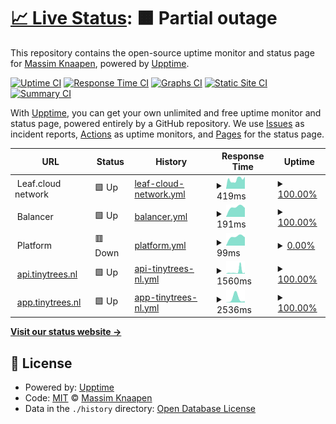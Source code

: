 # [📈 Live Status](https://mass-im.github.io/forest-status-test): <!--live status--> **🟧 Partial outage**

This repository contains the open-source uptime monitor and status page for [Massim Knaapen](https://www.gohike.nl), powered by [Upptime](https://github.com/upptime/upptime).

[![Uptime CI](https://github.com/mass-im/forest-status-test/workflows/Uptime%20CI/badge.svg)](https://github.com/mass-im/forest-status-test/actions?query=workflow%3A%22Uptime+CI%22)
[![Response Time CI](https://github.com/mass-im/forest-status-test/workflows/Response%20Time%20CI/badge.svg)](https://github.com/mass-im/forest-status-test/actions?query=workflow%3A%22Response+Time+CI%22)
[![Graphs CI](https://github.com/mass-im/forest-status-test/workflows/Graphs%20CI/badge.svg)](https://github.com/mass-im/forest-status-test/actions?query=workflow%3A%22Graphs+CI%22)
[![Static Site CI](https://github.com/mass-im/forest-status-test/workflows/Static%20Site%20CI/badge.svg)](https://github.com/mass-im/forest-status-test/actions?query=workflow%3A%22Static+Site+CI%22)
[![Summary CI](https://github.com/mass-im/forest-status-test/workflows/Summary%20CI/badge.svg)](https://github.com/mass-im/forest-status-test/actions?query=workflow%3A%22Summary+CI%22)

With [Upptime](https://upptime.js.org), you can get your own unlimited and free uptime monitor and status page, powered entirely by a GitHub repository. We use [Issues](https://github.com/mass-im/forest-status-test/issues) as incident reports, [Actions](https://github.com/mass-im/forest-status-test/actions) as uptime monitors, and [Pages](https://mass-im.github.io/forest-status-test) for the status page.

<!--start: status pages-->
<!-- This summary is generated by Upptime (https://github.com/upptime/upptime) -->
<!-- Do not edit this manually, your changes will be overwritten -->
<!-- prettier-ignore -->
| URL | Status | History | Response Time | Uptime |
| --- | ------ | ------- | ------------- | ------ |
| <img alt="" src="https://icons.duckduckgo.com/ip3/null.ico" height="13"> Leaf.cloud network | 🟩 Up | [leaf-cloud-network.yml](https://github.com/mass-im/forest-status-test/commits/HEAD/history/leaf-cloud-network.yml) | <details><summary><img alt="Response time graph" src="./graphs/leaf-cloud-network/response-time-week.png" height="20"> 419ms</summary><br><a href="https://mass-im.github.io/forest-status-test/history/leaf-cloud-network"><img alt="Response time 482" src="https://img.shields.io/endpoint?url=https%3A%2F%2Fraw.githubusercontent.com%2Fmass-im%2Fforest-status-test%2FHEAD%2Fapi%2Fleaf-cloud-network%2Fresponse-time.json"></a><br><a href="https://mass-im.github.io/forest-status-test/history/leaf-cloud-network"><img alt="24-hour response time 326" src="https://img.shields.io/endpoint?url=https%3A%2F%2Fraw.githubusercontent.com%2Fmass-im%2Fforest-status-test%2FHEAD%2Fapi%2Fleaf-cloud-network%2Fresponse-time-day.json"></a><br><a href="https://mass-im.github.io/forest-status-test/history/leaf-cloud-network"><img alt="7-day response time 419" src="https://img.shields.io/endpoint?url=https%3A%2F%2Fraw.githubusercontent.com%2Fmass-im%2Fforest-status-test%2FHEAD%2Fapi%2Fleaf-cloud-network%2Fresponse-time-week.json"></a><br><a href="https://mass-im.github.io/forest-status-test/history/leaf-cloud-network"><img alt="30-day response time 482" src="https://img.shields.io/endpoint?url=https%3A%2F%2Fraw.githubusercontent.com%2Fmass-im%2Fforest-status-test%2FHEAD%2Fapi%2Fleaf-cloud-network%2Fresponse-time-month.json"></a><br><a href="https://mass-im.github.io/forest-status-test/history/leaf-cloud-network"><img alt="1-year response time 482" src="https://img.shields.io/endpoint?url=https%3A%2F%2Fraw.githubusercontent.com%2Fmass-im%2Fforest-status-test%2FHEAD%2Fapi%2Fleaf-cloud-network%2Fresponse-time-year.json"></a></details> | <details><summary><a href="https://mass-im.github.io/forest-status-test/history/leaf-cloud-network">100.00%</a></summary><a href="https://mass-im.github.io/forest-status-test/history/leaf-cloud-network"><img alt="All-time uptime 99.98%" src="https://img.shields.io/endpoint?url=https%3A%2F%2Fraw.githubusercontent.com%2Fmass-im%2Fforest-status-test%2FHEAD%2Fapi%2Fleaf-cloud-network%2Fuptime.json"></a><br><a href="https://mass-im.github.io/forest-status-test/history/leaf-cloud-network"><img alt="24-hour uptime 100.00%" src="https://img.shields.io/endpoint?url=https%3A%2F%2Fraw.githubusercontent.com%2Fmass-im%2Fforest-status-test%2FHEAD%2Fapi%2Fleaf-cloud-network%2Fuptime-day.json"></a><br><a href="https://mass-im.github.io/forest-status-test/history/leaf-cloud-network"><img alt="7-day uptime 100.00%" src="https://img.shields.io/endpoint?url=https%3A%2F%2Fraw.githubusercontent.com%2Fmass-im%2Fforest-status-test%2FHEAD%2Fapi%2Fleaf-cloud-network%2Fuptime-week.json"></a><br><a href="https://mass-im.github.io/forest-status-test/history/leaf-cloud-network"><img alt="30-day uptime 99.98%" src="https://img.shields.io/endpoint?url=https%3A%2F%2Fraw.githubusercontent.com%2Fmass-im%2Fforest-status-test%2FHEAD%2Fapi%2Fleaf-cloud-network%2Fuptime-month.json"></a><br><a href="https://mass-im.github.io/forest-status-test/history/leaf-cloud-network"><img alt="1-year uptime 99.98%" src="https://img.shields.io/endpoint?url=https%3A%2F%2Fraw.githubusercontent.com%2Fmass-im%2Fforest-status-test%2FHEAD%2Fapi%2Fleaf-cloud-network%2Fuptime-year.json"></a></details>
| <img alt="" src="https://icons.duckduckgo.com/ip3/null.ico" height="13"> Balancer | 🟩 Up | [balancer.yml](https://github.com/mass-im/forest-status-test/commits/HEAD/history/balancer.yml) | <details><summary><img alt="Response time graph" src="./graphs/balancer/response-time-week.png" height="20"> 191ms</summary><br><a href="https://mass-im.github.io/forest-status-test/history/balancer"><img alt="Response time 191" src="https://img.shields.io/endpoint?url=https%3A%2F%2Fraw.githubusercontent.com%2Fmass-im%2Fforest-status-test%2FHEAD%2Fapi%2Fbalancer%2Fresponse-time.json"></a><br><a href="https://mass-im.github.io/forest-status-test/history/balancer"><img alt="24-hour response time 177" src="https://img.shields.io/endpoint?url=https%3A%2F%2Fraw.githubusercontent.com%2Fmass-im%2Fforest-status-test%2FHEAD%2Fapi%2Fbalancer%2Fresponse-time-day.json"></a><br><a href="https://mass-im.github.io/forest-status-test/history/balancer"><img alt="7-day response time 191" src="https://img.shields.io/endpoint?url=https%3A%2F%2Fraw.githubusercontent.com%2Fmass-im%2Fforest-status-test%2FHEAD%2Fapi%2Fbalancer%2Fresponse-time-week.json"></a><br><a href="https://mass-im.github.io/forest-status-test/history/balancer"><img alt="30-day response time 191" src="https://img.shields.io/endpoint?url=https%3A%2F%2Fraw.githubusercontent.com%2Fmass-im%2Fforest-status-test%2FHEAD%2Fapi%2Fbalancer%2Fresponse-time-month.json"></a><br><a href="https://mass-im.github.io/forest-status-test/history/balancer"><img alt="1-year response time 191" src="https://img.shields.io/endpoint?url=https%3A%2F%2Fraw.githubusercontent.com%2Fmass-im%2Fforest-status-test%2FHEAD%2Fapi%2Fbalancer%2Fresponse-time-year.json"></a></details> | <details><summary><a href="https://mass-im.github.io/forest-status-test/history/balancer">100.00%</a></summary><a href="https://mass-im.github.io/forest-status-test/history/balancer"><img alt="All-time uptime 100.00%" src="https://img.shields.io/endpoint?url=https%3A%2F%2Fraw.githubusercontent.com%2Fmass-im%2Fforest-status-test%2FHEAD%2Fapi%2Fbalancer%2Fuptime.json"></a><br><a href="https://mass-im.github.io/forest-status-test/history/balancer"><img alt="24-hour uptime 100.00%" src="https://img.shields.io/endpoint?url=https%3A%2F%2Fraw.githubusercontent.com%2Fmass-im%2Fforest-status-test%2FHEAD%2Fapi%2Fbalancer%2Fuptime-day.json"></a><br><a href="https://mass-im.github.io/forest-status-test/history/balancer"><img alt="7-day uptime 100.00%" src="https://img.shields.io/endpoint?url=https%3A%2F%2Fraw.githubusercontent.com%2Fmass-im%2Fforest-status-test%2FHEAD%2Fapi%2Fbalancer%2Fuptime-week.json"></a><br><a href="https://mass-im.github.io/forest-status-test/history/balancer"><img alt="30-day uptime 100.00%" src="https://img.shields.io/endpoint?url=https%3A%2F%2Fraw.githubusercontent.com%2Fmass-im%2Fforest-status-test%2FHEAD%2Fapi%2Fbalancer%2Fuptime-month.json"></a><br><a href="https://mass-im.github.io/forest-status-test/history/balancer"><img alt="1-year uptime 100.00%" src="https://img.shields.io/endpoint?url=https%3A%2F%2Fraw.githubusercontent.com%2Fmass-im%2Fforest-status-test%2FHEAD%2Fapi%2Fbalancer%2Fuptime-year.json"></a></details>
| <img alt="" src="https://icons.duckduckgo.com/ip3/null.ico" height="13"> Platform | 🟥 Down | [platform.yml](https://github.com/mass-im/forest-status-test/commits/HEAD/history/platform.yml) | <details><summary><img alt="Response time graph" src="./graphs/platform/response-time-week.png" height="20"> 99ms</summary><br><a href="https://mass-im.github.io/forest-status-test/history/platform"><img alt="Response time 99" src="https://img.shields.io/endpoint?url=https%3A%2F%2Fraw.githubusercontent.com%2Fmass-im%2Fforest-status-test%2FHEAD%2Fapi%2Fplatform%2Fresponse-time.json"></a><br><a href="https://mass-im.github.io/forest-status-test/history/platform"><img alt="24-hour response time 94" src="https://img.shields.io/endpoint?url=https%3A%2F%2Fraw.githubusercontent.com%2Fmass-im%2Fforest-status-test%2FHEAD%2Fapi%2Fplatform%2Fresponse-time-day.json"></a><br><a href="https://mass-im.github.io/forest-status-test/history/platform"><img alt="7-day response time 99" src="https://img.shields.io/endpoint?url=https%3A%2F%2Fraw.githubusercontent.com%2Fmass-im%2Fforest-status-test%2FHEAD%2Fapi%2Fplatform%2Fresponse-time-week.json"></a><br><a href="https://mass-im.github.io/forest-status-test/history/platform"><img alt="30-day response time 99" src="https://img.shields.io/endpoint?url=https%3A%2F%2Fraw.githubusercontent.com%2Fmass-im%2Fforest-status-test%2FHEAD%2Fapi%2Fplatform%2Fresponse-time-month.json"></a><br><a href="https://mass-im.github.io/forest-status-test/history/platform"><img alt="1-year response time 99" src="https://img.shields.io/endpoint?url=https%3A%2F%2Fraw.githubusercontent.com%2Fmass-im%2Fforest-status-test%2FHEAD%2Fapi%2Fplatform%2Fresponse-time-year.json"></a></details> | <details><summary><a href="https://mass-im.github.io/forest-status-test/history/platform">0.00%</a></summary><a href="https://mass-im.github.io/forest-status-test/history/platform"><img alt="All-time uptime 0.00%" src="https://img.shields.io/endpoint?url=https%3A%2F%2Fraw.githubusercontent.com%2Fmass-im%2Fforest-status-test%2FHEAD%2Fapi%2Fplatform%2Fuptime.json"></a><br><a href="https://mass-im.github.io/forest-status-test/history/platform"><img alt="24-hour uptime 0.00%" src="https://img.shields.io/endpoint?url=https%3A%2F%2Fraw.githubusercontent.com%2Fmass-im%2Fforest-status-test%2FHEAD%2Fapi%2Fplatform%2Fuptime-day.json"></a><br><a href="https://mass-im.github.io/forest-status-test/history/platform"><img alt="7-day uptime 0.00%" src="https://img.shields.io/endpoint?url=https%3A%2F%2Fraw.githubusercontent.com%2Fmass-im%2Fforest-status-test%2FHEAD%2Fapi%2Fplatform%2Fuptime-week.json"></a><br><a href="https://mass-im.github.io/forest-status-test/history/platform"><img alt="30-day uptime 0.00%" src="https://img.shields.io/endpoint?url=https%3A%2F%2Fraw.githubusercontent.com%2Fmass-im%2Fforest-status-test%2FHEAD%2Fapi%2Fplatform%2Fuptime-month.json"></a><br><a href="https://mass-im.github.io/forest-status-test/history/platform"><img alt="1-year uptime 0.00%" src="https://img.shields.io/endpoint?url=https%3A%2F%2Fraw.githubusercontent.com%2Fmass-im%2Fforest-status-test%2FHEAD%2Fapi%2Fplatform%2Fuptime-year.json"></a></details>
| <img alt="" src="https://icons.duckduckgo.com/ip3/api.tinytrees.nl.ico" height="13"> [api.tinytrees.nl](https://api.tinytrees.nl/v1/auth/providers) | 🟩 Up | [api-tinytrees-nl.yml](https://github.com/mass-im/forest-status-test/commits/HEAD/history/api-tinytrees-nl.yml) | <details><summary><img alt="Response time graph" src="./graphs/api-tinytrees-nl/response-time-week.png" height="20"> 1560ms</summary><br><a href="https://mass-im.github.io/forest-status-test/history/api-tinytrees-nl"><img alt="Response time 892" src="https://img.shields.io/endpoint?url=https%3A%2F%2Fraw.githubusercontent.com%2Fmass-im%2Fforest-status-test%2FHEAD%2Fapi%2Fapi-tinytrees-nl%2Fresponse-time.json"></a><br><a href="https://mass-im.github.io/forest-status-test/history/api-tinytrees-nl"><img alt="24-hour response time 424" src="https://img.shields.io/endpoint?url=https%3A%2F%2Fraw.githubusercontent.com%2Fmass-im%2Fforest-status-test%2FHEAD%2Fapi%2Fapi-tinytrees-nl%2Fresponse-time-day.json"></a><br><a href="https://mass-im.github.io/forest-status-test/history/api-tinytrees-nl"><img alt="7-day response time 1560" src="https://img.shields.io/endpoint?url=https%3A%2F%2Fraw.githubusercontent.com%2Fmass-im%2Fforest-status-test%2FHEAD%2Fapi%2Fapi-tinytrees-nl%2Fresponse-time-week.json"></a><br><a href="https://mass-im.github.io/forest-status-test/history/api-tinytrees-nl"><img alt="30-day response time 892" src="https://img.shields.io/endpoint?url=https%3A%2F%2Fraw.githubusercontent.com%2Fmass-im%2Fforest-status-test%2FHEAD%2Fapi%2Fapi-tinytrees-nl%2Fresponse-time-month.json"></a><br><a href="https://mass-im.github.io/forest-status-test/history/api-tinytrees-nl"><img alt="1-year response time 892" src="https://img.shields.io/endpoint?url=https%3A%2F%2Fraw.githubusercontent.com%2Fmass-im%2Fforest-status-test%2FHEAD%2Fapi%2Fapi-tinytrees-nl%2Fresponse-time-year.json"></a></details> | <details><summary><a href="https://mass-im.github.io/forest-status-test/history/api-tinytrees-nl">100.00%</a></summary><a href="https://mass-im.github.io/forest-status-test/history/api-tinytrees-nl"><img alt="All-time uptime 100.00%" src="https://img.shields.io/endpoint?url=https%3A%2F%2Fraw.githubusercontent.com%2Fmass-im%2Fforest-status-test%2FHEAD%2Fapi%2Fapi-tinytrees-nl%2Fuptime.json"></a><br><a href="https://mass-im.github.io/forest-status-test/history/api-tinytrees-nl"><img alt="24-hour uptime 100.00%" src="https://img.shields.io/endpoint?url=https%3A%2F%2Fraw.githubusercontent.com%2Fmass-im%2Fforest-status-test%2FHEAD%2Fapi%2Fapi-tinytrees-nl%2Fuptime-day.json"></a><br><a href="https://mass-im.github.io/forest-status-test/history/api-tinytrees-nl"><img alt="7-day uptime 100.00%" src="https://img.shields.io/endpoint?url=https%3A%2F%2Fraw.githubusercontent.com%2Fmass-im%2Fforest-status-test%2FHEAD%2Fapi%2Fapi-tinytrees-nl%2Fuptime-week.json"></a><br><a href="https://mass-im.github.io/forest-status-test/history/api-tinytrees-nl"><img alt="30-day uptime 100.00%" src="https://img.shields.io/endpoint?url=https%3A%2F%2Fraw.githubusercontent.com%2Fmass-im%2Fforest-status-test%2FHEAD%2Fapi%2Fapi-tinytrees-nl%2Fuptime-month.json"></a><br><a href="https://mass-im.github.io/forest-status-test/history/api-tinytrees-nl"><img alt="1-year uptime 100.00%" src="https://img.shields.io/endpoint?url=https%3A%2F%2Fraw.githubusercontent.com%2Fmass-im%2Fforest-status-test%2FHEAD%2Fapi%2Fapi-tinytrees-nl%2Fuptime-year.json"></a></details>
| <img alt="" src="https://icons.duckduckgo.com/ip3/app.tinytrees.nl.ico" height="13"> [app.tinytrees.nl](https://app.tinytrees.nl/) | 🟩 Up | [app-tinytrees-nl.yml](https://github.com/mass-im/forest-status-test/commits/HEAD/history/app-tinytrees-nl.yml) | <details><summary><img alt="Response time graph" src="./graphs/app-tinytrees-nl/response-time-week.png" height="20"> 2536ms</summary><br><a href="https://mass-im.github.io/forest-status-test/history/app-tinytrees-nl"><img alt="Response time 2536" src="https://img.shields.io/endpoint?url=https%3A%2F%2Fraw.githubusercontent.com%2Fmass-im%2Fforest-status-test%2FHEAD%2Fapi%2Fapp-tinytrees-nl%2Fresponse-time.json"></a><br><a href="https://mass-im.github.io/forest-status-test/history/app-tinytrees-nl"><img alt="24-hour response time 903" src="https://img.shields.io/endpoint?url=https%3A%2F%2Fraw.githubusercontent.com%2Fmass-im%2Fforest-status-test%2FHEAD%2Fapi%2Fapp-tinytrees-nl%2Fresponse-time-day.json"></a><br><a href="https://mass-im.github.io/forest-status-test/history/app-tinytrees-nl"><img alt="7-day response time 2536" src="https://img.shields.io/endpoint?url=https%3A%2F%2Fraw.githubusercontent.com%2Fmass-im%2Fforest-status-test%2FHEAD%2Fapi%2Fapp-tinytrees-nl%2Fresponse-time-week.json"></a><br><a href="https://mass-im.github.io/forest-status-test/history/app-tinytrees-nl"><img alt="30-day response time 2536" src="https://img.shields.io/endpoint?url=https%3A%2F%2Fraw.githubusercontent.com%2Fmass-im%2Fforest-status-test%2FHEAD%2Fapi%2Fapp-tinytrees-nl%2Fresponse-time-month.json"></a><br><a href="https://mass-im.github.io/forest-status-test/history/app-tinytrees-nl"><img alt="1-year response time 2536" src="https://img.shields.io/endpoint?url=https%3A%2F%2Fraw.githubusercontent.com%2Fmass-im%2Fforest-status-test%2FHEAD%2Fapi%2Fapp-tinytrees-nl%2Fresponse-time-year.json"></a></details> | <details><summary><a href="https://mass-im.github.io/forest-status-test/history/app-tinytrees-nl">100.00%</a></summary><a href="https://mass-im.github.io/forest-status-test/history/app-tinytrees-nl"><img alt="All-time uptime 100.00%" src="https://img.shields.io/endpoint?url=https%3A%2F%2Fraw.githubusercontent.com%2Fmass-im%2Fforest-status-test%2FHEAD%2Fapi%2Fapp-tinytrees-nl%2Fuptime.json"></a><br><a href="https://mass-im.github.io/forest-status-test/history/app-tinytrees-nl"><img alt="24-hour uptime 100.00%" src="https://img.shields.io/endpoint?url=https%3A%2F%2Fraw.githubusercontent.com%2Fmass-im%2Fforest-status-test%2FHEAD%2Fapi%2Fapp-tinytrees-nl%2Fuptime-day.json"></a><br><a href="https://mass-im.github.io/forest-status-test/history/app-tinytrees-nl"><img alt="7-day uptime 100.00%" src="https://img.shields.io/endpoint?url=https%3A%2F%2Fraw.githubusercontent.com%2Fmass-im%2Fforest-status-test%2FHEAD%2Fapi%2Fapp-tinytrees-nl%2Fuptime-week.json"></a><br><a href="https://mass-im.github.io/forest-status-test/history/app-tinytrees-nl"><img alt="30-day uptime 100.00%" src="https://img.shields.io/endpoint?url=https%3A%2F%2Fraw.githubusercontent.com%2Fmass-im%2Fforest-status-test%2FHEAD%2Fapi%2Fapp-tinytrees-nl%2Fuptime-month.json"></a><br><a href="https://mass-im.github.io/forest-status-test/history/app-tinytrees-nl"><img alt="1-year uptime 100.00%" src="https://img.shields.io/endpoint?url=https%3A%2F%2Fraw.githubusercontent.com%2Fmass-im%2Fforest-status-test%2FHEAD%2Fapi%2Fapp-tinytrees-nl%2Fuptime-year.json"></a></details>

<!--end: status pages-->

[**Visit our status website →**](https://mass-im.github.io/forest-status-test)

## 📄 License

- Powered by: [Upptime](https://github.com/upptime/upptime)
- Code: [MIT](./LICENSE) © [Massim Knaapen](https://www.gohike.nl)
- Data in the `./history` directory: [Open Database License](https://opendatacommons.org/licenses/odbl/1-0/)
